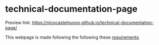 # technical-documentation-page

Preview link: https://nicocastelnuovo.github.io/technical-documentation-page/

This webpage is made following the following these [requirements](https://www.freecodecamp.org/learn/responsive-web-design/responsive-web-design-projects/build-a-technical-documentation-page).

